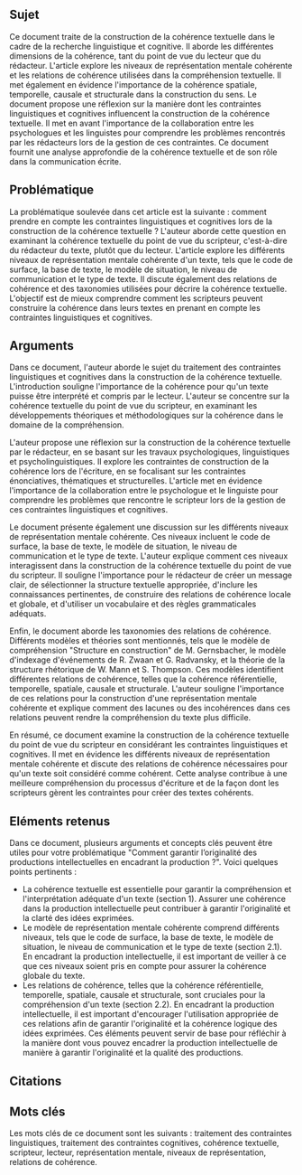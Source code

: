 ## Sujet
Ce document traite de la construction de la cohérence textuelle dans le cadre de la recherche linguistique et cognitive. Il aborde les différentes dimensions de la cohérence, tant du point de vue du lecteur que du rédacteur. L'article explore les niveaux de représentation mentale cohérente et les relations de cohérence utilisées dans la compréhension textuelle. Il met également en évidence l'importance de la cohérence spatiale, temporelle, causale et structurale dans la construction du sens. Le document propose une réflexion sur la manière dont les contraintes linguistiques et cognitives influencent la construction de la cohérence textuelle. Il met en avant l'importance de la collaboration entre les psychologues et les linguistes pour comprendre les problèmes rencontrés par les rédacteurs lors de la gestion de ces contraintes. Ce document fournit une analyse approfondie de la cohérence textuelle et de son rôle dans la communication écrite.
## Problématique
La problématique soulevée dans cet article est la suivante : comment prendre en compte les contraintes linguistiques et cognitives lors de la construction de la cohérence textuelle ? L'auteur aborde cette question en examinant la cohérence textuelle du point de vue du scripteur, c'est-à-dire du rédacteur du texte, plutôt que du lecteur. L'article explore les différents niveaux de représentation mentale cohérente d'un texte, tels que le code de surface, la base de texte, le modèle de situation, le niveau de communication et le type de texte. Il discute également des relations de cohérence et des taxonomies utilisées pour décrire la cohérence textuelle. L'objectif est de mieux comprendre comment les scripteurs peuvent construire la cohérence dans leurs textes en prenant en compte les contraintes linguistiques et cognitives.
## Arguments
Dans ce document, l'auteur aborde le sujet du traitement des contraintes linguistiques et cognitives dans la construction de la cohérence textuelle. L'introduction souligne l'importance de la cohérence pour qu'un texte puisse être interprété et compris par le lecteur. L'auteur se concentre sur la cohérence textuelle du point de vue du scripteur, en examinant les développements théoriques et méthodologiques sur la cohérence dans le domaine de la compréhension. 

L'auteur propose une réflexion sur la construction de la cohérence textuelle par le rédacteur, en se basant sur les travaux psychologiques, linguistiques et psycholinguistiques. Il explore les contraintes de construction de la cohérence lors de l'écriture, en se focalisant sur les contraintes énonciatives, thématiques et structurelles. L'article met en évidence l'importance de la collaboration entre le psychologue et le linguiste pour comprendre les problèmes que rencontre le scripteur lors de la gestion de ces contraintes linguistiques et cognitives.

Le document présente également une discussion sur les différents niveaux de représentation mentale cohérente. Ces niveaux incluent le code de surface, la base de texte, le modèle de situation, le niveau de communication et le type de texte. L'auteur explique comment ces niveaux interagissent dans la construction de la cohérence textuelle du point de vue du scripteur. Il souligne l'importance pour le rédacteur de créer un message clair, de sélectionner la structure textuelle appropriée, d'inclure les connaissances pertinentes, de construire des relations de cohérence locale et globale, et d'utiliser un vocabulaire et des règles grammaticales adéquats. 

Enfin, le document aborde les taxonomies des relations de cohérence. Différents modèles et théories sont mentionnés, tels que le modèle de compréhension "Structure en construction" de M. Gernsbacher, le modèle d'indexage d'événements de R. Zwaan et G. Radvansky, et la théorie de la structure rhétorique de W. Mann et S. Thompson. Ces modèles identifient différentes relations de cohérence, telles que la cohérence référentielle, temporelle, spatiale, causale et structurale. L'auteur souligne l'importance de ces relations pour la construction d'une représentation mentale cohérente et explique comment des lacunes ou des incohérences dans ces relations peuvent rendre la compréhension du texte plus difficile. 

En résumé, ce document examine la construction de la cohérence textuelle du point de vue du scripteur en considérant les contraintes linguistiques et cognitives. Il met en évidence les différents niveaux de représentation mentale cohérente et discute des relations de cohérence nécessaires pour qu'un texte soit considéré comme cohérent. Cette analyse contribue à une meilleure compréhension du processus d'écriture et de la façon dont les scripteurs gèrent les contraintes pour créer des textes cohérents.
## Eléments retenus 
Dans ce document, plusieurs arguments et concepts clés peuvent être utiles pour votre problématique "Comment garantir l’originalité des productions intellectuelles en encadrant la production ?". Voici quelques points pertinents : 
- La cohérence textuelle est essentielle pour garantir la compréhension et l'interprétation adéquate d'un texte (section 1). Assurer une cohérence dans la production intellectuelle peut contribuer à garantir l'originalité et la clarté des idées exprimées. 
- Le modèle de représentation mentale cohérente comprend différents niveaux, tels que le code de surface, la base de texte, le modèle de situation, le niveau de communication et le type de texte (section 2.1). En encadrant la production intellectuelle, il est important de veiller à ce que ces niveaux soient pris en compte pour assurer la cohérence globale du texte. 
- Les relations de cohérence, telles que la cohérence référentielle, temporelle, spatiale, causale et structurale, sont cruciales pour la compréhension d'un texte (section 2.2). 
En encadrant la production intellectuelle, il est important d'encourager l'utilisation appropriée de ces relations afin de garantir l'originalité et la cohérence logique des idées exprimées. Ces éléments peuvent servir de base pour réfléchir à la manière dont vous pouvez encadrer la production intellectuelle de manière à garantir l'originalité et la qualité des productions.

## Citations

## Mots clés
Les mots clés de ce document sont les suivants : traitement des contraintes linguistiques, traitement des contraintes cognitives, cohérence textuelle, scripteur, lecteur, représentation mentale, niveaux de représentation, relations de cohérence.